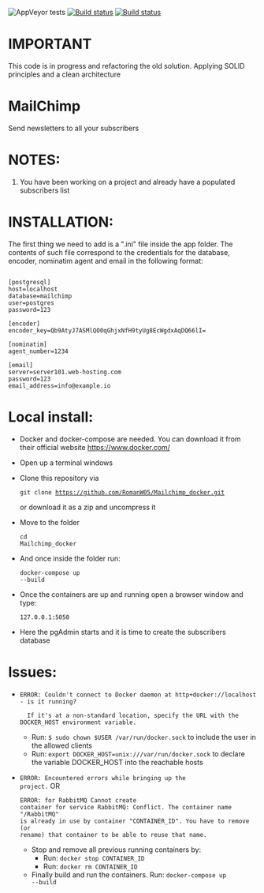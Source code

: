 ![AppVeyor tests](https://img.shields.io/appveyor/tests/romanw05/Mailchimp_docker)
[![Build status](https://ci.appveyor.com/api/projects/status/iqvssuqao1iqnbjo?svg=true)](https://ci.appveyor.com/project/RomanW05/mailchimp-docker)
[![Build status](https://ci.appveyor.com/api/projects/status/iqvssuqao1iqnbjo?svg=true)](https://ci.appveyor.com/project/RomanW05/mailchimp-docker)

# IMPORTANT
This code is in progress and refactoring the old solution. Applying SOLID principles and a clean architecture

# MailChimp
Send newsletters to all your subscribers


# NOTES:
  1. You have been working on a project and already have a populated subscribers list
  
  
# INSTALLATION:
The first thing we need to add is a ".ini" file inside the app folder. The contents of such file correspond to the credentials for the database, encoder, nominatim agent and email in the following format:
<pre><code>
[postgresql]
host=localhost
database=mailchimp
user=postgres
password=123

[encoder]
encoder_key=Qb9AtyJ7ASMlQO0qGhjxNfH9tyUg8EcWgdxAqDQ66lI=

[nominatim]
agent_number=1234

[email]
server=server101.web-hosting.com
password=123
email_address=info@example.io
</pre></code>

  
  # Local install:
  - Docker and docker-compose are needed. You can download it from their official website https://www.docker.com/
  - Open up a terminal windows
  - Clone this repository via <pre><code>git clone https://github.com/RomanW05/Mailchimp_docker.git</pre></code> or download it as a zip and uncompress it
  - Move to the folder <pre><code>cd Mailchimp_docker</pre></code>
  - And once inside the folder run: <pre><code>docker-compose up --build</pre></code>
  
  - Once the containers are up and running open a browser window and type: <pre><code>127.0.0.1:5050</pre></code>
  - Here the pgAdmin starts and it is time to create the subscribers database

  # Issues:
  - <pre><code>ERROR: Couldn't connect to Docker daemon at http+docker://localhost - is it running?
    
      If it's at a non-standard location, specify the URL with the DOCKER_HOST environment variable.</pre></code>
    - Run: <code>$ sudo chown $USER /var/run/docker.sock</code> to include the user in the allowed clients
    - Run: <code>export DOCKER_HOST=unix:///var/run/docker.sock</code> to declare the variable DOCKER_HOST into the reachable hosts
  
  - <code>ERROR: Encountered errors while bringing up the project.</code> OR <pre><code>ERROR: for RabbitMQ  Cannot create container for service RabbitMQ: Conflict. The container name "/RabbitMQ" is already in use by container "CONTAINER_ID". You have to remove (or rename) that container to be able to reuse that name.</code></pre>
    - Stop and remove all previous running containers by:
      - Run: <code>docker stop CONTAINER_ID</code>
      - Run: <code>docker rm CONTAINER_ID</code>
    - Finally build and run the containers. Run: <code>docker-compose up --build</code>
